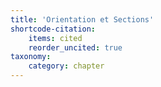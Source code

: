 ```yaml
---
title: 'Orientation et Sections'
shortcode-citation:
    items: cited
    reorder_uncited: true
taxonomy:
    category: chapter
---
```


